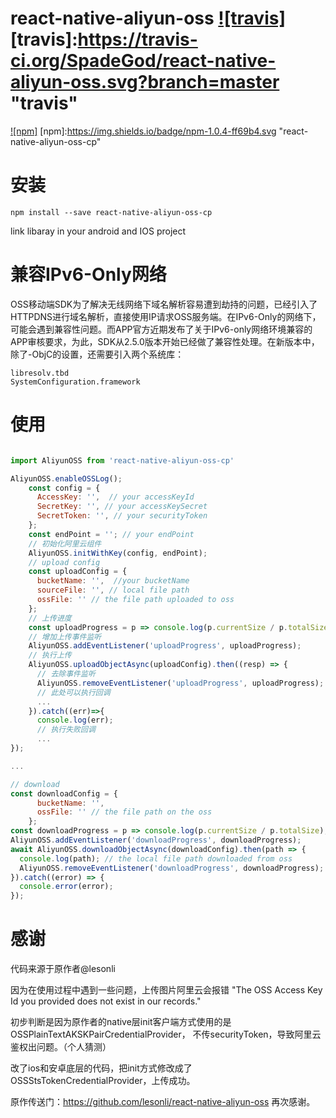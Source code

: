 # react-native-aliyun-oss [![travis]](https://travis-ci.org/SpadeGod/react-native-aliyun-oss) [travis]:https://travis-ci.org/SpadeGod/react-native-aliyun-oss.svg?branch=master "travis"
[![npm]](https://www.npmjs.com/package/react-native-aliyun-oss-cp)
[npm]:https://img.shields.io/badge/npm-1.0.4-ff69b4.svg "react-native-aliyun-oss-cp"
# 安装
```
npm install --save react-native-aliyun-oss-cp
```
link libaray in your android and IOS project

# 兼容IPv6-Only网络

OSS移动端SDK为了解决无线网络下域名解析容易遭到劫持的问题，已经引入了HTTPDNS进行域名解析，直接使用IP请求OSS服务端。在IPv6-Only的网络下，可能会遇到兼容性问题。而APP官方近期发布了关于IPv6-only网络环境兼容的APP审核要求，为此，SDK从2.5.0版本开始已经做了兼容性处理。在新版本中，除了-ObjC的设置，还需要引入两个系统库：
```
libresolv.tbd
SystemConfiguration.framework
```

# 使用

```javascript

import AliyunOSS from 'react-native-aliyun-oss-cp'

AliyunOSS.enableOSSLog();
    const config = {
      AccessKey: '',  // your accessKeyId
      SecretKey: '', // your accessKeySecret
      SecretToken: '', // your securityToken
    };
    const endPoint = ''; // your endPoint
    // 初始化阿里云组件
    AliyunOSS.initWithKey(config, endPoint);
    // upload config
    const uploadConfig = {
      bucketName: '',  //your bucketName
      sourceFile: '', // local file path
      ossFile: '' // the file path uploaded to oss
    };
    // 上传进度
    const uploadProgress = p => console.log(p.currentSize / p.totalSize);
    // 增加上传事件监听
    AliyunOSS.addEventListener('uploadProgress', uploadProgress);
    // 执行上传
    AliyunOSS.uploadObjectAsync(uploadConfig).then((resp) => {
      // 去除事件监听
      AliyunOSS.removeEventListener('uploadProgress', uploadProgress);
      // 此处可以执行回调
      ... 
    }).catch((err)=>{
      console.log(err);
      // 执行失败回调
      ...
});

...

// download
const downloadConfig = {
      bucketName: '',
      ossFile: '' // the file path on the oss
    };
const downloadProgress = p => console.log(p.currentSize / p.totalSize);
AliyunOSS.addEventListener('downloadProgress', downloadProgress);
await AliyunOSS.downloadObjectAsync(downloadConfig).then(path => {
  console.log(path); // the local file path downloaded from oss
  AliyunOSS.removeEventListener('downloadProgress', downloadProgress);
}).catch((error) => {
  console.error(error);
});
```

# 感谢 

代码来源于原作者@lesonli

因为在使用过程中遇到一些问题，上传图片阿里云会报错 "The OSS Access Key Id you provided does not exist in our records."

初步判断是因为原作者的native层init客户端方式使用的是 OSSPlainTextAKSKPairCredentialProvider， 不传securityToken，导致阿里云鉴权出问题。（个人猜测）

改了ios和安卓底层的代码，把init方式修改成了OSSStsTokenCredentialProvider，上传成功。

原作传送门：https://github.com/lesonli/react-native-aliyun-oss 再次感谢。
